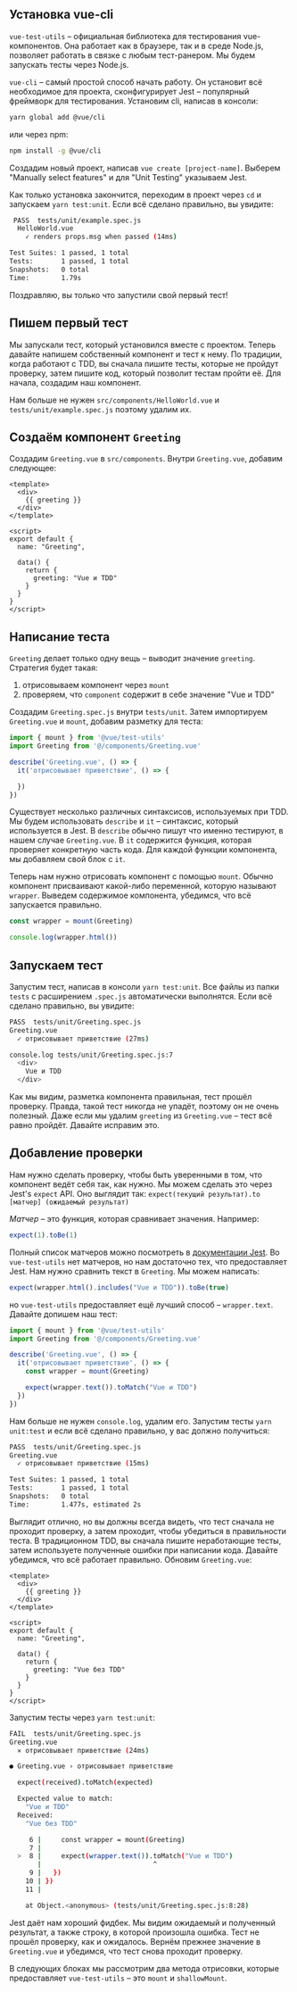 ## Установка vue-cli

`vue-test-utils` – официальная библиотека для тестирования vue-компонентов. Она работает как в браузере, так и в среде Node.js, позволяет работать в связке с любым тест-ранером. Мы будем запускать тесты через Node.js.

`vue-cli` – самый простой способ начать работу. Он установит всё необходимое для проекта, сконфигурирует Jest – популярный фреймворк для тестирования. Установим cli, написав в консоли:

```bash
yarn global add @vue/cli
```

или через npm:

```bash
npm install -g @vue/cli
```

Создадим новый проект, написав `vue create [project-name]`. Выберем "Manually select features" и для "Unit Testing" указываем Jest.

Как только установка закончится, переходим в проект через `cd` и запускаем `yarn test:unit`. Если всё сделано правильно, вы увидите:

```bash
 PASS  tests/unit/example.spec.js
  HelloWorld.vue
    ✓ renders props.msg when passed (14ms)

Test Suites: 1 passed, 1 total
Tests:       1 passed, 1 total
Snapshots:   0 total
Time:        1.79s
```

Поздравляю, вы только что запустили свой первый тест!

## Пишем первый тест

Мы запускали тест, который установился вместе с проектом. Теперь давайте напишем собственный компонент и тест к нему. По традиции, когда работают с TDD, вы сначала пишите тесты, которые не пройдут проверку, затем пишите код, который позволит тестам пройти её. Для начала, создадим наш компонент.

Нам больше не нужен `src/components/HelloWorld.vue` и `tests/unit/example.spec.js` поэтому удалим их.

## Создаём компонент `Greeting`

Создадим `Greeting.vue` в `src/components`. Внутри `Greeting.vue`, добавим следующее:

```vue
<template>
  <div>
    {{ greeting }}
  </div>
</template>

<script>
export default {
  name: "Greeting",

  data() {
    return {
      greeting: "Vue и TDD"
    }
  }
}
</script>
```

## Написание теста

`Greeting` делает только одну вещь – выводит значение `greeting`. Стратегия будет такая:

1. отрисовываем компонент через `mount`
2. проверяем, что `component` содержит в себе значение "Vue и TDD"

Создадим `Greeting.spec.js` внутри `tests/unit`. Затем импортируем `Greeting.vue` и `mount`, добавим разметку для теста:

```js
import { mount } from '@vue/test-utils'
import Greeting from '@/components/Greeting.vue'

describe('Greeting.vue', () => {
  it('отрисовывает приветствие', () => {

  })
})
```
Существует несколько различных синтаксисов, используемых при TDD. Мы будем использовать `describe` и `it` – синтаксис, который используется в Jest. В `describe` обычно пишут что именно тестируют, в нашем случае `Greeting.vue`. В `it` содержится функция, которая проверяет конкретную часть кода. Для каждой функции компонента, мы добавляем свой блок с `it`.

Теперь нам нужно отрисовать компонент с помощью `mount`. Обычно компонент присваивают какой-либо переменной, которую называют `wrapper`. Выведем содержимое компонента, убедимся, что всё запускается правильно.

```js
const wrapper = mount(Greeting)

console.log(wrapper.html())
```

## Запускаем тест

Запустим тест, написав в консоли `yarn test:unit`. Все файлы из папки `tests` c расширением `.spec.js` автоматически выполнятся. Если всё сделано правильно, вы увидите:

```bash
PASS  tests/unit/Greeting.spec.js
Greeting.vue
  ✓ отрисовывает приветствие (27ms)

console.log tests/unit/Greeting.spec.js:7
  <div>
    Vue и TDD
  </div>
```

Как мы видим, разметка компонента правильная, тест прошёл проверку. Правда, такой тест никогда не упадёт, поэтому он не очень полезный. Даже если мы удалим `greeting` из `Greeting.vue` – тест всё равно пройдёт. Давайте исправим это.

## Добавление проверки

Нам нужно сделать проверку, чтобы быть уверенными в том, что компонент ведёт себя так, как нужно. Мы можем сделать это через Jest's `expect` API. Оно выглядит так: `expect(текущий результат).to [матчер] (ожидаемый результат)`

_Матчер_ – это функция, которая сравнивает значения. Например:

```js
expect(1).toBe(1)
```

Полный список матчеров можно посмотреть в [документации Jest](https://jestjs.io/docs/ru/expect). Во `vue-test-utils` нет матчеров, но нам достаточно тех, что предоставляет Jest. Нам нужно сравнить текст в `Greeting`. Мы можем написать:

```js
expect(wrapper.html().includes("Vue и TDD")).toBe(true)
```

но `vue-test-utils` предоставляет ещё лучший способ – `wrapper.text`. Давайте допишем наш тест:

```js
import { mount } from '@vue/test-utils'
import Greeting from '@/components/Greeting.vue'

describe('Greeting.vue', () => {
  it('отрисовывает приветствие', () => {
    const wrapper = mount(Greeting)

    expect(wrapper.text()).toMatch("Vue и TDD")
  })
})
```

Нам больше не нужен `console.log`, удалим его. Запустим тесты `yarn unit:test` и если всё сделано правильно, у вас должно получиться:

```bash
PASS  tests/unit/Greeting.spec.js
Greeting.vue
  ✓ отрисовывает приветствие (15ms)

Test Suites: 1 passed, 1 total
Tests:       1 passed, 1 total
Snapshots:   0 total
Time:        1.477s, estimated 2s
```

Выглядит отлично, но вы должны всегда видеть, что тест сначала не проходит проверку, а затем проходит, чтобы убедиться в правильности теста. В традиционном TDD, вы сначала пишите неработающие тесты, затем используете полученные ошибки при написании кода. Давайте убедимся, что всё работает правильно. Обновим `Greeting.vue`:

```vue
<template>
  <div>
    {{ greeting }}
  </div>
</template>

<script>
export default {
  name: "Greeting",

  data() {
    return {
      greeting: "Vue без TDD"
    }
  }
}
</script>
```

Запустим тесты через `yarn test:unit`:

```bash
FAIL  tests/unit/Greeting.spec.js
Greeting.vue
  ✕ отрисовывает приветствие (24ms)

● Greeting.vue › отрисовывает приветствие

  expect(received).toMatch(expected)

  Expected value to match:
    "Vue и TDD"
  Received:
    "Vue без TDD"

     6 |     const wrapper = mount(Greeting)
     7 |
  >  8 |     expect(wrapper.text()).toMatch("Vue и TDD")
       |                            ^
     9 |   })
    10 | })
    11 |

    at Object.<anonymous> (tests/unit/Greeting.spec.js:8:28)
```

Jest даёт нам хороший фидбек. Мы видим ожидаемый и полученный результат, а также строку, в которой произошла ошибка. Тест не прошёл проверку, как и ожидалось. Вернём прежнее значение в `Greeting.vue` и убедимся, что тест снова проходит проверку.

В следующих блоках мы рассмотрим два метода отрисовки, которые предоставляет `vue-test-utils` – это `mount` и `shallowMount`.
